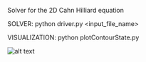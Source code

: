 Solver for the 2D Cahn Hilliard equation

SOLVER: python driver.py <input_file_name>

VISUALIZATION: python plotContourState.py

![alt text](https://raw.githubusercontent.com/adegenna/cahnhilliard_2d/ch2d.png)
